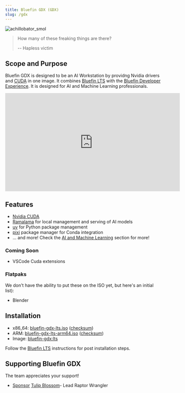 ```yaml
---
title: Bluefin GDX (GDX)
slug: /gdx
---
```


![achillobator_smol](https://github.com/user-attachments/assets/76d1a3ee-92e7-4d2e-88b6-0aebdb0b447d)

> How many of these freaking things are there?
>
> -- Hapless victim

## Scope and Purpose

Bluefin GDX is designed to be an AI Workstation by providng Nvidia drivers and [CUDA](https://developer.nvidia.com/cuda-toolkit) in one image. It combines [Bluefin LTS](/lts) with the [Bluefin Developer Experience](/bluefin-dx). It is designed for AI and Machine Learning professionals.

<iframe
  width="560"
  height="315"
  src="https://download.projectbluefin.io/bluefin-gdx.mp4"
  frameborder="0"
  allow="autoplay; encrypted-media"
  allowfullscreen>
</iframe>

## Features

- [Nvidia CUDA](https://developer.nvidia.com/cuda-toolkit)
- [Ramalama](https://github.com/containers/ramalama) for local management and serving of AI models
- [uv](https://github.com/astral-sh/uv) for Python package management
- [pixi](https://prefix.dev/) package manager for Conda integration
- ... and more! Check the [AI and Machine Learning](/ai) section for more!

### Coming Soon

- VSCode Cuda extensions

### Flatpaks 

We don't have the ability to put these on the ISO yet, but here's an initial list):

- Blender

## Installation

- x86_64: [bluefin-gdx-lts.iso](https://download.projectbluefin.io/bluefin-gdx-lts.iso) ([checksum](https://download.projectbluefin.io/bluefin-gdx-lts.iso-CHECKSUM))
- ARM: [bluefin-gdx-lts-arm64.iso](https://download.projectbluefin.io/bluefin-gdx-lts-arm64.iso) ([checksum](https://download.projectbluefin.io/bluefin-gdx-lts-arm64.iso-CHECKSUM))
- Image: [bluefin-gdx:lts](https://github.com/ublue-os/bluefin-lts/pkgs/container/bluefin-gdx)

Follow the [Bluefin LTS](/lts) instructions for post installation steps. 

## Supporting Bluefin GDX

The team appreciates your support!

- <a class="github-button" href="https://github.com/sponsors/tulilirockz" data-color-scheme="no-preference: light; light: light; dark: dark;" data-icon="octicon-heart" data-size="large" aria-label="Sponsor tulilirockz">Sponsor</a> [Tulip Blossom](https://github.com/tulilirockz)- Lead Raptor Wrangler
